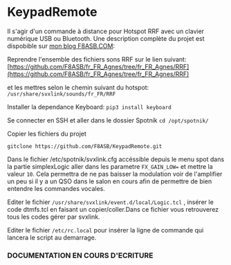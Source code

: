 # KeypadRemote
Il s'agir d'un commande à distance pour Hotspot RRF avec un clavier numérique USB ou Bluetooth. Une description complète du projet est dispobible sur [mon blog F8ASB.COM]( http://blog.f8asb.com/2021/11/06/keypadremote-le-…r-les-malvoyants/):


Reprendre l'ensemble des fichiers sons RRF sur le lien suivant:
[https://github.com/F8ASB/fr_FR_Agnes/tree/fr_FR_Agnes/RRF](https://github.com/F8ASB/fr_FR_Agnes/tree/fr_FR_Agnes/RRF)

et les mettres selon le chemin suivant du hotspot:
`/usr/share/svxlink/sounds/fr_FR/RRF`

Installer la dependance Keyboard:
`pip3 install keyboard`

Se connecter en SSH et aller dans le dossier Spotnik
`cd /opt/spotnik/`

Copier les fichiers du projet

`gitclone https://github.com/F8ASB/KeypadRemote.git`

Dans le fichier /etc/spotnik/svxlink.cfg accéssible depuis le menu spot
dans la partie simplexLogic aller dans les parametre `FX_GAIN_LOW=` et mettre la valeur `10`.
Cela permettra de ne pas baisser la modulation voir de l'amplifier un peu si il y a un QSO dans le salon en cours afin de permettre de bien entendre les commandes vocales.

Editer le fichier `/usr/share/svxlink/event.d/local/Logic.tcl` , insérer le code dtmfs.tcl en faisant un copier/coller.Dans ce fichier vous retrouverez tous les codes gérer par svxlink.

Editer le fichier `/etc/rc.local` pour insérer la ligne de commande qui lancera le script au demarrage.

### **DOCUMENTATION EN COURS D'ECRITURE**
